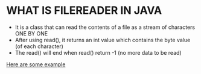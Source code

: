 # WHAT IS FILEREADER IN JAVA
- It is a class that can read the contents of a file as a stream of characters ONE BY ONE
- After using read(), it returns an int value which contains the byte value (of each character)
- The read() will end when read() return -1 (no more data to be read)




[Here are some example]()